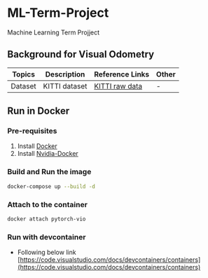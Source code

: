 # ML-Term-Project
Machine Learning Term Projject

## Background for Visual Odometry

| Topics | Description | Reference Links | Other |
|--------------|-------------|--------------------------|-------|
| Dataset | KITTI dataset | [KITTI raw data](https://www.cvlibs.net/datasets/kitti/raw_data.php) | - |

## Run in Docker

### Pre-requisites

1. Install [Docker](https://docs.docker.com/get-docker/)
2. Install [Nvidia-Docker](http://web.archive.org/web/20230627162323/https://docs.nvidia.com/datacenter/cloud-native/container-toolkit/latest/install-guide.html)

### Build and Run the image

```bash
docker-compose up --build -d 
```

### Attach to the container

```bash
docker attach pytorch-vio
```

### Run with devcontainer

- Following below link
[https://code.visualstudio.com/docs/devcontainers/containers](https://code.visualstudio.com/docs/devcontainers/containers)
